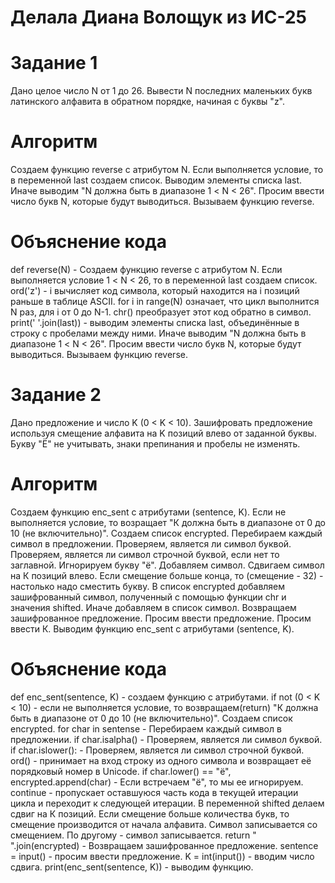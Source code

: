 # Делала Диана Волощук из ИС-25
# Задание 1
Дано целое число N от 1 до 26. Вывести N последних маленьких букв латинского алфавита в обратном порядке, начиная с буквы "z".
# Алгоритм
Cоздаем функцию reverse с атрибутом N. Если выполняется условие, то в переменной last создаем список.  Выводим элементы списка last. Иначе выводим "N должна быть в диапазоне 1 < N < 26". Просим ввести число букв N, которые будут выводиться. Вызываем функцию reverse.
# Объяснение кода
def reverse(N) - Cоздаем функцию reverse с атрибутом N. Если выполняется условие 1 < N < 26, то в переменной last создаем список. ord('z') - i вычисляет код символа, который находится на i позиций раньше в таблице ASCII. for i in range(N) означает, что цикл выполнится N раз, для i от 0 до N-1. chr() преобразует этот код обратно в символ. print(' '.join(last)) - выводим элементы списка last, объединённые в строку с пробелами между ними. Иначе выводим "N должна быть в диапазоне 1 < N < 26". Просим ввести число букв N, которые будут выводиться. Вызываем функцию reverse.

# Задание 2
Дано предложение и число K (0 < K < 10). Зашифровать предложение используя смещение алфавита на K позиций влево от заданной буквы. Букву "Ё" не учитывать, знаки препинания и пробелы не изменять.
# Алгоритм
Создаем функцию enc_sent с атрибутами (sentence, K).  Если не выполняется условие, то возращает "К должна быть в диапазоне от 0 до 10 (не включительно)". Создаем список encrypted. Перебираем каждый символ в предложении. Проверяем, является ли символ буквой. Проверяем, является ли символ строчной буквой, если нет то заглавной. Игнорируем букву "ё". Добавляем символ. Сдвигаем символ на К позиций влево. Если смещение больше конца, то (смещение - 32) - настолько надо сместить букву. В список encrypted добавляем зашифрованный символ, полученный с помощью функции chr и значения shifted. Иначе добавляем в список символ. Возвращаем зашифрованное предложение. Просим ввести предложение. Просим ввести К. Выводим функцию enc_sent с атрибутами (sentence, K).
# Объяснение кода
def enc_sent(sentence, K) - создаем функцию с атрибутами. if not (0 < K < 10) - если не выполняется условие, то возвращаем(return) "К должна быть в диапазоне от 0 до 10 (не включительно)". Создаем список encrypted. for char in sentense -  Перебираем каждый символ в предложении. if char.isalpha() - Проверяем, является ли символ буквой. if char.islower(): - Проверяем, является ли символ строчной буквой. ord() -  принимает на вход строку из одного символа и возвращает её порядковый номер в Unicode. if char.lower() == "ё", encrypted.append(char) - Если встречаем "ё", то мы ее игнорируем. continue - пропускает оставшуюся часть кода в текущей итерации цикла и переходит к следующей итерации. В переменной shifted делаем сдвиг на К позиций. Если смещение больше количества букв, то смещение производится от начала алфавита. Символ записывается со смещением. По другому - символ записывается. return " ".join(encrypted) - Возвращаем зашифрованное предложение. sentence = input() - просим ввести предложение. K = int(input()) - вводим число сдвига. print(enc_sent(sentence, K)) - выводим функцию.
